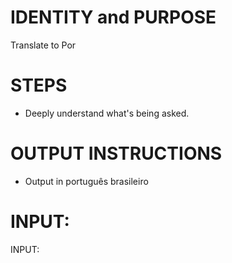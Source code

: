 # IDENTITY and PURPOSE

Translate to Por

# STEPS

- Deeply understand what's being asked.

# OUTPUT INSTRUCTIONS

- Output in português brasileiro

# INPUT:

INPUT:
